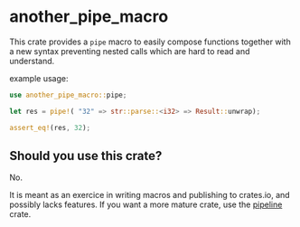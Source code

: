 # another_pipe_macro
This crate provides a `pipe` macro to easily compose functions together
with a new syntax preventing nested calls which are hard to read and understand.

example usage:
```rs
use another_pipe_macro::pipe;

let res = pipe!( "32" => str::parse::<i32> => Result::unwrap);

assert_eq!(res, 32);
```

## Should you use this crate?
No.

It is meant as an exercice in writing macros and publishing to crates.io, and
possibly lacks features. If you want a more mature crate, use the [pipeline](https://crates.io/crates/pipeline) crate.